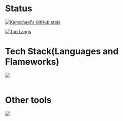 # Status
[![Kemichael's GitHub stats](https://github-readme-stats.vercel.app/api?username=kemichael&show_icons=true&bg_color=000000&title_color=FFD700&text_color=FFFF99&icon_color=FFD700)](https://github.com/kemichael/github-readme-stats)

[![Top Langs](https://github-readme-stats.vercel.app/api/top-langs/?username=kemichael&show_icons=true&layout=compact&bg_color=000000&title_color=FFD700&text_color=FFFF99&icon_color=FFD700)](https://github.com/kemichael/github-readme-stats)

# Tech Stack(Languages and Flameworks)
<img src="https://skillicons.dev/icons?i=html,css,js,mysql,laravel,php,jquery,vite,go,flutter" /> <br /><br />

# Other tools
<img src="https://skillicons.dev/icons?i=aws,docker,git,github,postman,ae,ai,ps,pr,xd" /> <br /><br />

